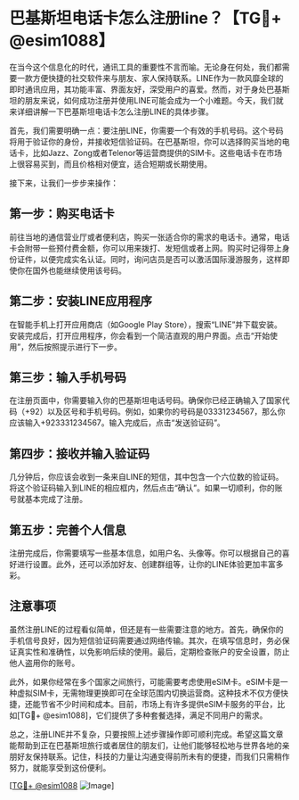 # 巴基斯坦电话卡怎么注册line？【TG💪+ @esim1088】

在当今这个信息化的时代，通讯工具的重要性不言而喻。无论身在何处，我们都需要一款方便快捷的社交软件来与朋友、家人保持联系。LINE作为一款风靡全球的即时通讯应用，其功能丰富、界面友好，深受用户的喜爱。然而，对于身处巴基斯坦的朋友来说，如何成功注册并使用LINE可能会成为一个小难题。今天，我们就来详细讲解一下巴基斯坦电话卡怎么注册LINE的具体步骤。

首先，我们需要明确一点：要注册LINE，你需要一个有效的手机号码。这个号码将用于验证你的身份，并接收短信验证码。在巴基斯坦，你可以选择购买当地的电话卡，比如Jazz、Zong或者Telenor等运营商提供的SIM卡。这些电话卡在市场上很容易买到，而且价格相对便宜，适合短期或长期使用。

接下来，让我们一步步来操作：

## 第一步：购买电话卡

前往当地的通信营业厅或者便利店，购买一张适合你的需求的电话卡。通常，电话卡会附带一些预付费金额，你可以用来拨打、发短信或者上网。购买时记得带上身份证件，以便完成实名认证。同时，询问店员是否可以激活国际漫游服务，这样即使你在国外也能继续使用该号码。

## 第二步：安装LINE应用程序

在智能手机上打开应用商店（如Google Play Store），搜索“LINE”并下载安装。安装完成后，打开应用程序，你会看到一个简洁直观的用户界面。点击“开始使用”，然后按照提示进行下一步。

## 第三步：输入手机号码

在注册页面中，你需要输入你的巴基斯坦电话号码。确保你已经正确输入了国家代码（+92）以及区号和手机号码。例如，如果你的号码是03331234567，那么你应该输入+923331234567。输入完成后，点击“发送验证码”。

## 第四步：接收并输入验证码

几分钟后，你应该会收到一条来自LINE的短信，其中包含一个六位数的验证码。将这个验证码输入到LINE的相应框内，然后点击“确认”。如果一切顺利，你的账号就基本完成了注册。

## 第五步：完善个人信息

注册完成后，你需要填写一些基本信息，如用户名、头像等。你可以根据自己的喜好进行设置。此外，还可以添加好友、创建群组等，让你的LINE体验更加丰富多彩。

## 注意事项

虽然注册LINE的过程看似简单，但还是有一些需要注意的地方。首先，确保你的手机信号良好，因为短信验证码需要通过网络传输。其次，在填写信息时，务必保证真实性和准确性，以免影响后续的使用。最后，定期检查账户的安全设置，防止他人盗用你的账号。

此外，如果你经常在多个国家之间旅行，可能需要考虑使用eSIM卡。eSIM卡是一种虚拟SIM卡，无需物理更换即可在全球范围内切换运营商。这种技术不仅方便快捷，还能节省不少时间和成本。目前，市场上有许多提供eSIM卡服务的平台，比如[TG💪+ @esim1088]，它们提供了多种套餐选择，满足不同用户的需求。

总之，注册LINE并不复杂，只要按照上述步骤操作即可顺利完成。希望这篇文章能帮助到正在巴基斯坦旅行或者居住的朋友们，让他们能够轻松地与世界各地的亲朋好友保持联系。记住，科技的力量让沟通变得前所未有的便捷，而我们只需稍作努力，就能享受到这份便利。

[[TG💪+ @esim1088](https://t.me/s/esim1088) ![Image](https://i.postimg.cc/4NQfJmqS/Snipaste-2025-05-13-00-14-12.png)]